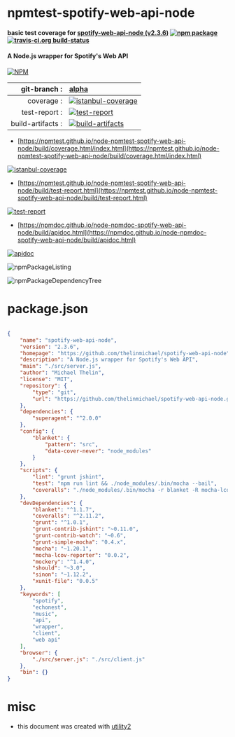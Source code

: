 # npmtest-spotify-web-api-node

#### basic test coverage for  [spotify-web-api-node (v2.3.6)](https://github.com/thelinmichael/spotify-web-api-node)  [![npm package](https://img.shields.io/npm/v/npmtest-spotify-web-api-node.svg?style=flat-square)](https://www.npmjs.org/package/npmtest-spotify-web-api-node) [![travis-ci.org build-status](https://api.travis-ci.org/npmtest/node-npmtest-spotify-web-api-node.svg)](https://travis-ci.org/npmtest/node-npmtest-spotify-web-api-node)

#### A Node.js wrapper for Spotify's Web API

[![NPM](https://nodei.co/npm/spotify-web-api-node.png?downloads=true&downloadRank=true&stars=true)](https://www.npmjs.com/package/spotify-web-api-node)

| git-branch : | [alpha](https://github.com/npmtest/node-npmtest-spotify-web-api-node/tree/alpha)|
|--:|:--|
| coverage : | [![istanbul-coverage](https://npmtest.github.io/node-npmtest-spotify-web-api-node/build/coverage.badge.svg)](https://npmtest.github.io/node-npmtest-spotify-web-api-node/build/coverage.html/index.html)|
| test-report : | [![test-report](https://npmtest.github.io/node-npmtest-spotify-web-api-node/build/test-report.badge.svg)](https://npmtest.github.io/node-npmtest-spotify-web-api-node/build/test-report.html)|
| build-artifacts : | [![build-artifacts](https://npmtest.github.io/node-npmtest-spotify-web-api-node/glyphicons_144_folder_open.png)](https://github.com/npmtest/node-npmtest-spotify-web-api-node/tree/gh-pages/build)|

- [https://npmtest.github.io/node-npmtest-spotify-web-api-node/build/coverage.html/index.html](https://npmtest.github.io/node-npmtest-spotify-web-api-node/build/coverage.html/index.html)

[![istanbul-coverage](https://npmtest.github.io/node-npmtest-spotify-web-api-node/build/screenCapture.buildCi.browser.%252Ftmp%252Fbuild%252Fcoverage.lib.html.png)](https://npmtest.github.io/node-npmtest-spotify-web-api-node/build/coverage.html/index.html)

- [https://npmtest.github.io/node-npmtest-spotify-web-api-node/build/test-report.html](https://npmtest.github.io/node-npmtest-spotify-web-api-node/build/test-report.html)

[![test-report](https://npmtest.github.io/node-npmtest-spotify-web-api-node/build/screenCapture.buildCi.browser.%252Ftmp%252Fbuild%252Ftest-report.html.png)](https://npmtest.github.io/node-npmtest-spotify-web-api-node/build/test-report.html)

- [https://npmdoc.github.io/node-npmdoc-spotify-web-api-node/build/apidoc.html](https://npmdoc.github.io/node-npmdoc-spotify-web-api-node/build/apidoc.html)

[![apidoc](https://npmdoc.github.io/node-npmdoc-spotify-web-api-node/build/screenCapture.buildCi.browser.%252Ftmp%252Fbuild%252Fapidoc.html.png)](https://npmdoc.github.io/node-npmdoc-spotify-web-api-node/build/apidoc.html)

![npmPackageListing](https://npmtest.github.io/node-npmtest-spotify-web-api-node/build/screenCapture.npmPackageListing.svg)

![npmPackageDependencyTree](https://npmtest.github.io/node-npmtest-spotify-web-api-node/build/screenCapture.npmPackageDependencyTree.svg)



# package.json

```json

{
    "name": "spotify-web-api-node",
    "version": "2.3.6",
    "homepage": "https://github.com/thelinmichael/spotify-web-api-node",
    "description": "A Node.js wrapper for Spotify's Web API",
    "main": "./src/server.js",
    "author": "Michael Thelin",
    "license": "MIT",
    "repository": {
        "type": "git",
        "url": "https://github.com/thelinmichael/spotify-web-api-node.git"
    },
    "dependencies": {
        "superagent": "^2.0.0"
    },
    "config": {
        "blanket": {
            "pattern": "src",
            "data-cover-never": "node_modules"
        }
    },
    "scripts": {
        "lint": "grunt jshint",
        "test": "npm run lint && ./node_modules/.bin/mocha --bail",
        "coveralls": "./node_modules/.bin/mocha -r blanket -R mocha-lcov-reporter | ./node_modules/coveralls/bin/coveralls.js"
    },
    "devDependencies": {
        "blanket": "^1.1.7",
        "coveralls": "^2.11.2",
        "grunt": "^1.0.1",
        "grunt-contrib-jshint": "~0.11.0",
        "grunt-contrib-watch": "~0.6",
        "grunt-simple-mocha": "0.4.x",
        "mocha": "~1.20.1",
        "mocha-lcov-reporter": "0.0.2",
        "mockery": "^1.4.0",
        "should": "~3.0",
        "sinon": "~1.12.2",
        "xunit-file": "0.0.5"
    },
    "keywords": [
        "spotify",
        "echonest",
        "music",
        "api",
        "wrapper",
        "client",
        "web api"
    ],
    "browser": {
        "./src/server.js": "./src/client.js"
    },
    "bin": {}
}
```



# misc
- this document was created with [utility2](https://github.com/kaizhu256/node-utility2)
